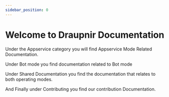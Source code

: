 ```yaml
---
sidebar_position: 0
---
```


# Welcome to Draupnir Documentation

Under the Appservice category you will find Appservice Mode Related Documentation.

Under Bot mode you find documentation related to Bot mode

Under Shared Documentation you find the documentation that relates to both operating modes.

And Finally under Contributing you find our contribution Documentation.

